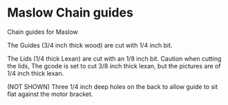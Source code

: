 # Maslow Chain guides

Chain guides for Maslow

The Guides (3/4 inch thick wood) are cut with 1/4 inch bit.

The Lids (1/4 thick Lexan) are cut with an 1/8 inch bit. Caution when cutting the lids, The gcode is set to cut 3/8 inch thick lexan, but the pictures are of 1/4 inch thick lexan. 

(NOT SHOWN) Three 1/4 inch deep holes on the back to allow guide to sit flat against the motor bracket.

